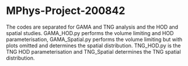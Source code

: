 # MPhys-Project-200842
The codes are separated for GAMA and TNG analysis and the HOD and spatial studies. GAMA_HOD.py performs the volume limiting and HOD parameterisation, GAMA_Spatial.py performs the volume limiting but with plots omitted and determines the spatial distribution. TNG_HOD.py is the TNG HOD parameterisation and TNG_Spatial determines the TNG spatial distribution.
